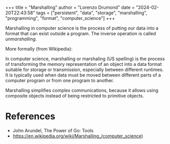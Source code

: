 +++
title = "Marshalling"
author = "Lorenzo Drumond"
date = "2024-02-20T22:43:58"
tags = ["persistent",  "data",  "storage",  "marshalling",  "programming",  "format",  "computer_science"]
+++


Marshalling in computer science is the process of putting our data into a format that can exist outside a program. The inverse operation is called _unmarshalling_.

More formally (from Wikipedia):

  In computer science, marshalling or marshaling (US spelling) is the process of transforming the memory representation of an object into a data format suitable for storage or transmission, especially between different runtimes. It is typically used when data must be moved between different parts of a computer program or from one program to another.

  Marshalling simplifies complex communications, because it allows using composite objects instead of being restricted to primitive objects.

# References
- John Arundel, The Power of Go: Tools
- https://en.wikipedia.org/wiki/Marshalling_(computer_science)
